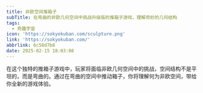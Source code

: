 ```yaml
---
title: 非欧空间推箱子
subTitle: 在弯曲的非欧几何空间中挑战升级版的推箱子游戏，理解奇妙的几何结构
tags:
  - 奇趣宇宙
icon: 'https://sokyokuban.com/sculpture.png'
link: 'https://sokyokuban.com/'
abbrlink: 6c58d7b8
date: 2025-02-15 18:03:08
---
```


在这个独特的推箱子游戏中，玩家将面临非欧几何空间中的挑战，空间结构不是平坦的，而是弯曲的。通过在弯曲的空间中推动箱子，你将理解何为非欧空间，带给你全新的游戏体验。
